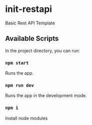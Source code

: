 # init-restapi
Basic Rest API Template

## Available Scripts

In the project directory, you can run:

### `npm start`

Runs the app.

### `npm run dev`

Runs the app in the development mode.

### `npm i`
Install node modules
